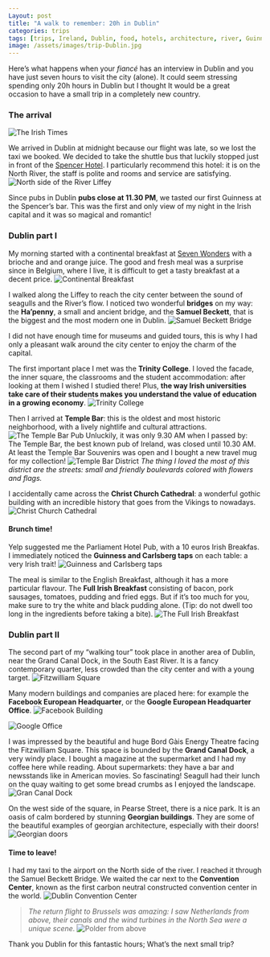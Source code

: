 ```yaml
---
Layout: post
title: "A walk to remember: 20h in Dublin"
categories: trips
tags: [trips, Ireland, Dublin, food, hotels, architecture, river, Guinness, travels]
image: /assets/images/trip-Dublin.jpg 
---
```


Here’s what happens when your _fiancé_ has an interview in Dublin and you have just seven hours to visit the city (alone). It could seem stressing spending only 20h hours in Dublin but I thought It would be a great occasion to have a small trip in a completely new country.

### The arrival
![The Irish Times](/assets/images/irish-times.jpg)
 
We arrived in Dublin at midnight because our flight was late, so we lost the taxi we booked. We decided to take the shuttle bus that luckily stopped just in front of the [Spencer Hotel](http://www.thespencerhotel.com/). I particularly recommend this hotel: it is on 
the North River, the staff is polite and rooms and service are satisfying.
![North side of the River Liffey](/assets/images/liffey.jpg)

Since pubs in Dublin **pubs close at 11.30 PM**, we tasted our first Guinness at the Spencer’s bar. This was the first and only view 
of my night in the Irish capital and it was so magical and romantic!

### Dublin part I

My morning started with a continental breakfast at [Seven Wonders](https://www.tripadvisor.ie/Restaurant_Review-g186605-d4519838-Reviews-Seven_Wonders_Ifsc-Dublin_County_Dublin.html) with a brioche and and orange juice. The good and fresh meal was a surprise 
since in Belgium, where I live, it is difficult to get a tasty breakfast at a decent price.
![Continental Breakfast](/assets/images/continental-breakfast.jpg)

I walked along the Liffey to reach the city center between the sound of seagulls and the River’s flow. I noticed two wonderful **bridges** on my way: the **Ha’penny**, a small and ancient bridge, and the **Samuel Beckett**, that is the biggest and the most
modern one in Dublin. 
![Samuel Beckett Bridge](/assets/images/beckett-bridge.jpg)

I did not have enough time for museums and guided tours, this is why I had only a pleasant walk around the city center to enjoy 
the charm of the capital.

The first important place I met was the **Trinity College**. I loved the facade, the inner square, the classrooms and the student accommodation: after looking at them I wished I studied there!  Plus, **the way Irish universities take care of their students makes
you understand the value of education in a growing economy**. 
![Trinity College](/assets/images/trinity.jpg)

Then I arrived at **Temple Bar**: this is the oldest and most historic neighborhood, with a lively nightlife and cultural attractions. 
![The Temple Bar Pub](/assets/images/temple-bar.jpg)
Unluckily, it was only 9.30 AM when I passed by: The Temple Bar, the best known pub of Ireland, was closed until 10.30 AM. At least 
the Temple Bar Souvenirs was open and I bought a new travel mug for my collection!
![Temple Bar District](/assets/images/streets.jpg)
_The thing I loved the most of this district are the streets: small and friendly boulevards colored with flowers and flags._

I accidentally came across the **Christ Church Cathedral**: a wonderful gothic building with an incredible history that goes from the Vikings to nowadays. 
![Christ Church Cathedral](/assets/images/cathedral.jpg)

#### Brunch time! 
Yelp suggested me the Parliament Hotel Pub, with a 10 euros Irish Breakfas. I immediately noticed the **Guinness and Carlsberg taps** 
on each table: a very Irish trait! 
![Guinness and Carlsberg taps](/assets/images/beer-tap.jpg)

The meal is similar to the English Breakfast, although it has a more particular flavour. The **Full Irish Breakfast** consisting of bacon, pork sausages, tomatoes, pudding and fried eggs. But if it’s too much for you, make sure to try the white and black pudding alone. (Tip: do not dwell too long in the ingredients before taking a bite).
![The Full Irish Breakfast](/assets/images/irish-brunch.jpg)

### Dublin part II

The second part of my “walking tour” took place in another area of Dublin, near the Grand Canal Dock, in the South East River. It is 
a fancy contemporary quarter, less crowded than the city center and with a young target.
![Fitzwilliam Square](/assets/images/fitzwilliam-square.jpg)

Many modern buildings and companies are placed here: for example the **Facebook European Headquarter**, or the **Google European Headquarter Office**.
![Facebook Building](/assets/images/facebook.jpg)

![Google Office](/assets/images/google-office.jpg)

I was impressed by the beautiful and huge Bord Gàis Energy Theatre facing the Fitzwilliam Square. This space is bounded by the **Grand Canal Dock**, a very windy place. I bought a magazine at the supermarket and I had my coffee here while reading. About supermarkets: they have a bar and newsstands like in American movies. So fascinating! 
Seagull had their lunch on the quay waiting to get some bread crumbs as I enjoyed the landscape. 
![Gran Canal Dock](/assets/images/gran-canal.jpg)

On the west side of the square, in Pearse Street, there is a nice park. It is an oasis of calm bordered by stunning **Georgian buildings**. They are some of the beautiful examples of georgian architecture, especially with their doors!
![Georgian doors](/assets/images/georgian.jpg)

#### Time to leave!
I had my taxi to the airport on the North side of the river. I reached it through the Samuel Beckett Bridge. We waited the car next 
to the **Convention Center**, known as the first carbon neutral constructed convention center in the world.
![Dublin Convention Center](/assets/images/center-convention.jpg)

>_The return flight to Brussels was amazing: I saw Netherlands from above, their canals and the wind turbines in the North Sea were
a unique scene._ 
![Polder from above](/assets/images/polder.jpg)

Thank you Dublin for this fantastic hours; What’s the next small trip?


















 












